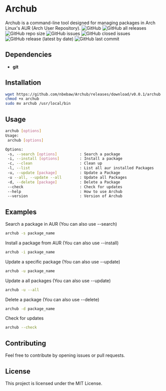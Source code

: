 # Archub
Archub is a command-line tool designed for managing packages in Arch Linux's AUR (Arch User Repository).
![GitHub](https://img.shields.io/github/license/nbebaw/Archub) ![GitHub all releases](https://img.shields.io/github/downloads/nbebaw/Archub/total) ![GitHub repo size](https://img.shields.io/github/repo-size/nbebaw/Archub) ![GitHub issues](https://img.shields.io/github/issues/nbebaw/Archub) ![GitHub closed issues](https://img.shields.io/github/issues-closed/nbebaw/Archub) ![GitHub release (latest by date)](https://img.shields.io/github/v/release/nbebaw/Archub) ![GitHub last commit](https://img.shields.io/github/last-commit/nbebaw/Archub)

## Dependencies
- <b>git</b>

## Installation
```sh
wget https://github.com/nbebaw/Archub/releases/download/v0.0.1/archub
chmod +x archub
sudo mv archub /usr/local/bin
```
## Usage

```bash
archub [options]
Usage:
 archub [options]

Options:
 -s, --search [options]          : Search a package
 -i, --install [options]         : Install a package
 -c, --clean                     : Clean up
 -l, --list                      : List all aur installed Packages
 -u, --update [package]          : Update a Package
 -u --all, --update --all        : Update all Packages
 -d, --delete [package]          : Delete a Package
 --check                         : Check for updates
 --help                          : How to use Archub
 --version                       : Version of Archub
```

## Examples
Search a package in AUR (You can also use --search)
```sh
archub -s package_name
```
Install a package from AUR (You can also use --install)
```sh
archub -i package_name
```
Update a specific package (You can also use --update)
```sh
archub -u package_name
```
Update a all packages (You can also use --update)
```sh
archub -u --all
```
Delete a package (You can also use --delete)
```sh
archub -d package_name
```
Check for updates
```sh
archub --check
```
## Contributing
Feel free to contribute by opening issues or pull requests.

## License
This project is licensed under the MIT License.
